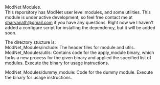 ModNet Modules.<br>
This reporsitory has ModNet user level modules, and some utilities. This module is under active development, so feel free contact me at sharvanath@gmail.com if you have any questions. Right now we I haven't added a configure script for installing the dependency, but it will be added soon.<br>

The directory stucture is:<br>
ModNet_Modules/include:     The header files for module and utils.<br>
ModNet_Modules/utils:       Contains code for the apply_module binary, which forks a new process for the given binary and                                   applied the specified list of modules. Execute the binary for usage instructions.<br>

ModNet_Modules/dummy_module: Code for the dummy module. Execute the binary for usage instructions.<br>


